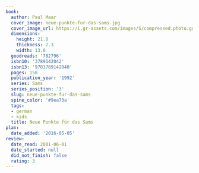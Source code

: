 ```yaml
---
book:
  author: Paul Maar
  cover_image: neue-punkte-fur-das-sams.jpg
  cover_image_url: https://i.gr-assets.com/images/S/compressed.photo.goodreads.com/books/1350574588l/782796._SX98_.jpg
  dimensions:
    height: 21.0
    thickness: 2.3
    width: 13.8
  goodreads: '782796'
  isbn10: '3789142042'
  isbn13: '9783789142048'
  pages: 158
  publication_year: '1992'
  series: Sams
  series_position: '3'
  slug: neue-punkte-fur-das-sams
  spine_color: '#9ea73a'
  tags:
  - german
  - kids
  title: Neue Punkte für das Sams
plan:
  date_added: '2016-05-05'
review:
  date_read: 2001-06-01
  date_started: null
  did_not_finish: false
  rating: 3
---
```

